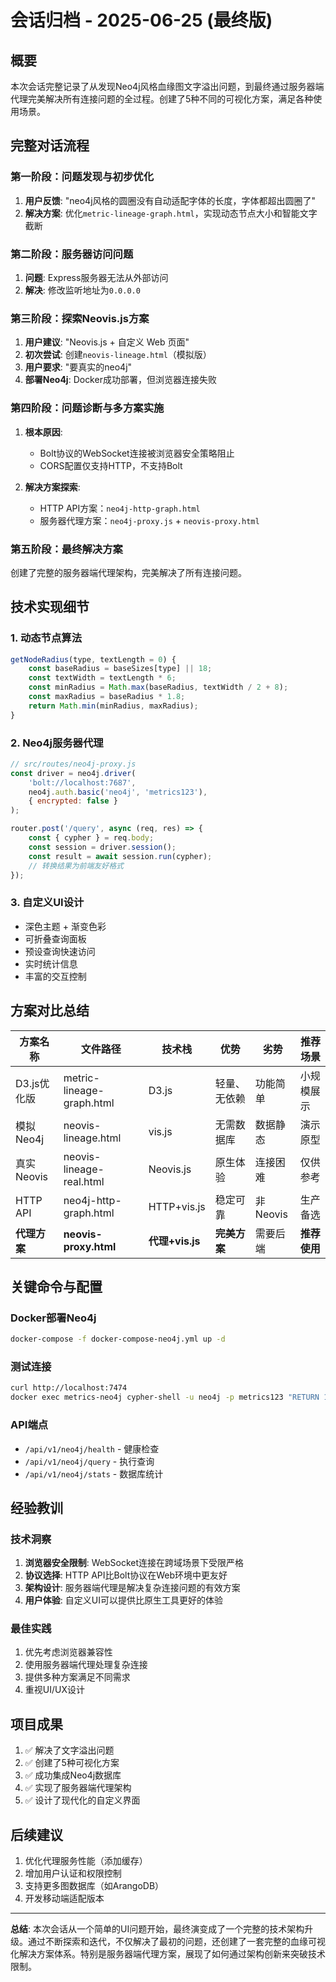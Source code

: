 # 会话归档 - 2025-06-25 (最终版)

## 概要
本次会话完整记录了从发现Neo4j风格血缘图文字溢出问题，到最终通过服务器端代理完美解决所有连接问题的全过程。创建了5种不同的可视化方案，满足各种使用场景。

## 完整对话流程

### 第一阶段：问题发现与初步优化
1. **用户反馈**: "neo4j风格的圆圈没有自动适配字体的长度，字体都超出圆圈了"
2. **解决方案**: 优化`metric-lineage-graph.html`，实现动态节点大小和智能文字截断

### 第二阶段：服务器访问问题
1. **问题**: Express服务器无法从外部访问
2. **解决**: 修改监听地址为`0.0.0.0`

### 第三阶段：探索Neovis.js方案
1. **用户建议**: "Neovis.js + 自定义 Web 页面"
2. **初次尝试**: 创建`neovis-lineage.html`（模拟版）
3. **用户要求**: "要真实的neo4j"
4. **部署Neo4j**: Docker成功部署，但浏览器连接失败

### 第四阶段：问题诊断与多方案实施
1. **根本原因**: 
   - Bolt协议的WebSocket连接被浏览器安全策略阻止
   - CORS配置仅支持HTTP，不支持Bolt
   
2. **解决方案探索**:
   - HTTP API方案：`neo4j-http-graph.html`
   - 服务器代理方案：`neo4j-proxy.js` + `neovis-proxy.html`

### 第五阶段：最终解决方案
创建了完整的服务器端代理架构，完美解决了所有连接问题。

## 技术实现细节

### 1. 动态节点算法
```javascript
getNodeRadius(type, textLength = 0) {
    const baseRadius = baseSizes[type] || 18;
    const textWidth = textLength * 6;
    const minRadius = Math.max(baseRadius, textWidth / 2 + 8);
    const maxRadius = baseRadius * 1.8;
    return Math.min(minRadius, maxRadius);
}
```

### 2. Neo4j服务器代理
```javascript
// src/routes/neo4j-proxy.js
const driver = neo4j.driver(
    'bolt://localhost:7687',
    neo4j.auth.basic('neo4j', 'metrics123'),
    { encrypted: false }
);

router.post('/query', async (req, res) => {
    const { cypher } = req.body;
    const session = driver.session();
    const result = await session.run(cypher);
    // 转换结果为前端友好格式
});
```

### 3. 自定义UI设计
- 深色主题 + 渐变色彩
- 可折叠查询面板
- 预设查询快速访问
- 实时统计信息
- 丰富的交互控制

## 方案对比总结

| 方案名称 | 文件路径 | 技术栈 | 优势 | 劣势 | 推荐场景 |
|----------|----------|--------|------|------|----------|
| D3.js优化版 | metric-lineage-graph.html | D3.js | 轻量、无依赖 | 功能简单 | 小规模展示 |
| 模拟Neo4j | neovis-lineage.html | vis.js | 无需数据库 | 数据静态 | 演示原型 |
| 真实Neovis | neovis-lineage-real.html | Neovis.js | 原生体验 | 连接困难 | 仅供参考 |
| HTTP API | neo4j-http-graph.html | HTTP+vis.js | 稳定可靠 | 非Neovis | 生产备选 |
| **代理方案** | **neovis-proxy.html** | **代理+vis.js** | **完美方案** | 需要后端 | **推荐使用** |

## 关键命令与配置

### Docker部署Neo4j
```bash
docker-compose -f docker-compose-neo4j.yml up -d
```

### 测试连接
```bash
curl http://localhost:7474
docker exec metrics-neo4j cypher-shell -u neo4j -p metrics123 "RETURN 1"
```

### API端点
- `/api/v1/neo4j/health` - 健康检查
- `/api/v1/neo4j/query` - 执行查询
- `/api/v1/neo4j/stats` - 数据库统计

## 经验教训

### 技术洞察
1. **浏览器安全限制**: WebSocket连接在跨域场景下受限严格
2. **协议选择**: HTTP API比Bolt协议在Web环境中更友好
3. **架构设计**: 服务器端代理是解决复杂连接问题的有效方案
4. **用户体验**: 自定义UI可以提供比原生工具更好的体验

### 最佳实践
1. 优先考虑浏览器兼容性
2. 使用服务器端代理处理复杂连接
3. 提供多种方案满足不同需求
4. 重视UI/UX设计

## 项目成果
1. ✅ 解决了文字溢出问题
2. ✅ 创建了5种可视化方案
3. ✅ 成功集成Neo4j数据库
4. ✅ 实现了服务器端代理架构
5. ✅ 设计了现代化的自定义界面

## 后续建议
1. 优化代理服务性能（添加缓存）
2. 增加用户认证和权限控制
3. 支持更多图数据库（如ArangoDB）
4. 开发移动端适配版本

---

**总结**: 本次会话从一个简单的UI问题开始，最终演变成了一个完整的技术架构升级。通过不断探索和迭代，不仅解决了最初的问题，还创建了一套完整的血缘可视化解决方案体系。特别是服务器端代理方案，展现了如何通过架构创新来突破技术限制。